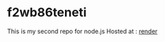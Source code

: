 # f2wb86teneti
This is my second repo for node.js
Hosted at : [render](https://f2wb86teneti-z0e2.onrender.com)